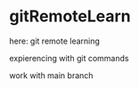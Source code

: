 # gitRemoteLearn


here:
git remote learning

expierencing with git commands

work with main branch
